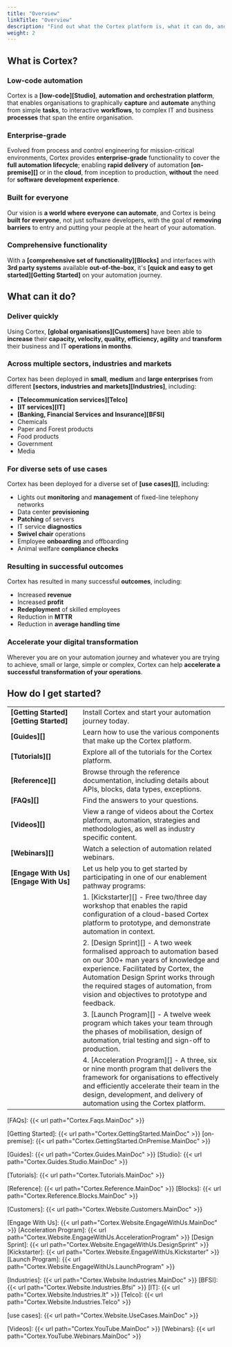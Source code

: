```yaml
---
title: "Overview"
linkTitle: "Overview"
description: "Find out what the Cortex platform is, what it can do, and how you can get started?"
weight: 2
---
```


## What is Cortex?

### Low-code automation

Cortex is a **[low-code][Studio]**, **automation and orchestration platform**, that enables organisations to graphically **capture** and **automate** anything from simple **tasks**, to interactive **workflows**, to complex IT and business **processes** that span the entire organisation.

### Enterprise-grade

Evolved from process and control engineering for mission-critical environments, Cortex provides **enterprise-grade** functionality to cover the **full automation lifecycle**; enabling **rapid delivery** of automation **[on-premise][]** or in the **cloud**, from inception to production, **without** the need for **software development experience**.

### Built for everyone

Our vision is **a world where everyone can automate**, and Cortex is being **built for everyone**, not just software developers, with the goal of **removing barriers** to entry and putting your people at the heart of your automation.

### Comprehensive functionality

With a **[comprehensive set of functionality][Blocks]** and interfaces with **3rd party systems** available **out-of-the-box**, it's **[quick and easy to get started][Getting Started]** on your automation journey.

## What can it do?

### Deliver quickly

Using Cortex, **[global organisations][Customers]** have been able to **increase** their **capacity, velocity, quality, efficiency, agility** and **transform** their business and IT **operations in months**.

### Across multiple sectors, industries and markets

Cortex has been deployed in **small**, **medium** and **large enterprises** from different **[sectors, industries and markets][Industries]**, including:

* **[Telecommunication services][Telco]**
* **[IT services][IT]**
* **[Banking, Financial Services and Insurance][BFSI]**
* Chemicals
* Paper and Forest products
* Food products
* Government
* Media

### For diverse sets of use cases

Cortex has been deployed for a diverse set of **[use cases][]**, including:

* Lights out **monitoring** and **management** of fixed-line telephony networks
* Data center **provisioning**
* **Patching** of servers
* IT service **diagnostics**
* **Swivel chair** operations
* Employee **onboarding** and offboarding
* Animal welfare **compliance checks**

### Resulting in successful outcomes

Cortex has resulted in many successful **outcomes**, including:

* Increased **revenue**
* Increased **profit**
* **Redeployment** of skilled employees
* Reduction in **MTTR**
* Reduction in **average handling time**

### Accelerate your digital transformation

Wherever you are on your automation journey and whatever you are trying to achieve, small or large, simple or complex, Cortex can help **accelerate a successful transformation of your operations**.

## How do I get started?

|||
|-----------|-------------|
|**[Getting&nbsp;Started][Getting Started]**|Install Cortex and start your automation journey today.|
|**[Guides][]**|Learn how to use the various components that make up the Cortex platform.|
|**[Tutorials][]**|Explore all of the tutorials for the Cortex platform.|
|**[Reference][]**|Browse through the reference documentation, including details about APIs, blocks, data types, exceptions.|
|**[FAQs][]**|Find the answers to your questions.|
|**[Videos][]**|View a range of videos about the Cortex platform, automation, strategies and methodologies, as well as industry specific content.|
|**[Webinars][]**|Watch a selection of automation related webinars.|
|**[Engage&nbsp;With&nbsp;Us][Engage With Us]**|Let us help you to get started by participating in one of our enablement pathway programs:
||1. [Kickstarter][] - Free two/three day workshop that enables the rapid configuration of a cloud-based Cortex platform to prototype, and demonstrate automation in context.|
||2. [Design Sprint][] - A two week formalised approach to automation based on our 300+ man years of knowledge and experience. Facilitated by Cortex, the Automation Design Sprint works through the required stages of automation, from vision and objectives to prototype and feedback.|
||3. [Launch Program][] - A twelve week program which takes your team through the phases of mobilisation, design of automation, trial testing and sign-off to production.|
||4. [Acceleration Program][] - A three, six or nine month program that delivers the framework for organisations to effectively and efficiently accelerate their team in the design, development, and delivery of automation using the Cortex platform.|

[FAQs]: {{< url path="Cortex.Faqs.MainDoc" >}}

[Getting Started]: {{< url path="Cortex.GettingStarted.MainDoc" >}}
[on-premise]: {{< url path="Cortex.GettingStarted.OnPremise.MainDoc" >}}

[Guides]: {{< url path="Cortex.Guides.MainDoc" >}}
[Studio]: {{< url path="Cortex.Guides.Studio.MainDoc" >}}

[Tutorials]: {{< url path="Cortex.Tutorials.MainDoc" >}}

[Reference]: {{< url path="Cortex.Reference.MainDoc" >}}
[Blocks]: {{< url path="Cortex.Reference.Blocks.MainDoc" >}}

[Customers]: {{< url path="Cortex.Website.Customers.MainDoc" >}}

[Engage With Us]: {{< url path="Cortex.Website.EngageWithUs.MainDoc" >}}
[Acceleration Program]: {{< url path="Cortex.Website.EngageWithUs.AccelerationProgram" >}}
[Design Sprint]: {{< url path="Cortex.Website.EngageWithUs.DesignSprint" >}}
[Kickstarter]: {{< url path="Cortex.Website.EngageWithUs.Kickstarter" >}}
[Launch Program]: {{< url path="Cortex.Website.EngageWithUs.LaunchProgram" >}}

[Industries]: {{< url path="Cortex.Website.Industries.MainDoc" >}}
[BFSI]: {{< url path="Cortex.Website.Industries.Bfsi" >}}
[IT]: {{< url path="Cortex.Website.Industries.It" >}}
[Telco]: {{< url path="Cortex.Website.Industries.Telco" >}}

[use cases]: {{< url path="Cortex.Website.UseCases.MainDoc" >}}

[Videos]: {{< url path="Cortex.YouTube.MainDoc" >}}
[Webinars]: {{< url path="Cortex.YouTube.Webinars.MainDoc" >}}
